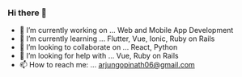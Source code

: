### Hi there 👋

- 🔭 I’m currently working on ... Web and Mobile App Development
- 🌱 I’m currently learning ... Flutter, Vue, Ionic, Ruby on Rails
- 👯 I’m looking to collaborate on ... React, Python
- 🤔 I’m looking for help with ... Vue, Ruby on Rails
- 📫 How to reach me: ... arjungopinath06@gmail.com

